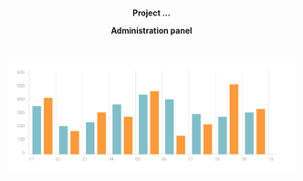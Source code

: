 #
<p align="center">
  <b> Project ... </b>
</p>

<p align="center">
  <b>Administration panel</b>
</p>

#
<p align="center">
<a href="https://adrianox.github.io/-Administration-panel//"><img src="images/chartStat.png" title="Administration panel" alt="chart1"></a>
</p> 
 


